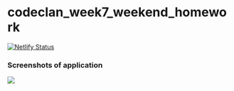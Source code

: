 # codeclan_week7_weekend_homework

[![Netlify Status](https://api.netlify.com/api/v1/badges/76ce6f6a-87ac-41a2-9408-a7897c737740/deploy-status)](https://app.netlify.com/sites/nervous-lichterman-f99f35/deploys)

<h3>Screenshots of application</h3>

<img src="https://github.com/SJ47/codeclan_week7_weekend_homework/blob/main/tv-app/src/images/screenshot-tvapp.jpg">
